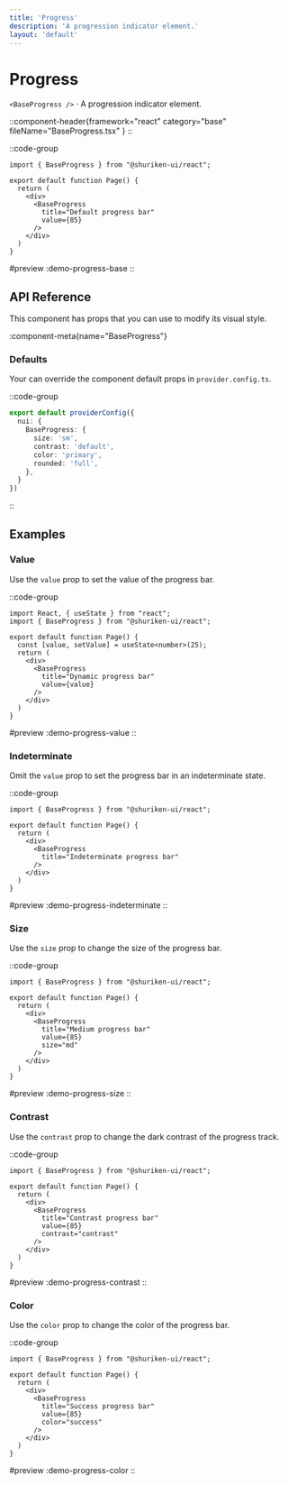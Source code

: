 ```yaml
---
title: 'Progress'
description: 'A progression indicator element.'
layout: 'default'
---
```


# Progress

`<BaseProgress />` · A progression indicator element.

::component-header{framework="react" category="base" fileName="BaseProgress.tsx" }
::

::code-group

```tsx [DemoProgressBase.tsx]
import { BaseProgress } from "@shuriken-ui/react";

export default function Page() {
  return (
    <div>
      <BaseProgress
        title="Default progress bar"
        value={85}
      />
    </div>
  )
}
```

#preview
:demo-progress-base
::

## API Reference

This component has props that you can use to modify its visual style.

:component-meta{name="BaseProgress"}

### Defaults

Your can override the component default props in `provider.config.ts`.

::code-group

```ts [provider.config.ts]
export default providerConfig({
  nui: {
    BaseProgress: {
      size: 'sm',
      contrast: 'default',
      color: 'primary',
      rounded: 'full',
    },
  }
})
```
::

## Examples

### Value

Use the `value` prop to set the value of the progress bar.

::code-group

```tsx [DemoProgressValue.tsx]
import React, { useState } from "react";
import { BaseProgress } from "@shuriken-ui/react";

export default function Page() {
  const [value, setValue] = useState<number>(25);
  return (
    <div>
      <BaseProgress
        title="Dynamic progress bar"
        value={value}
      />
    </div>
  )
}
```

#preview
:demo-progress-value
::

### Indeterminate

Omit the `value` prop to set the progress bar in an indeterminate state.

::code-group

```tsx [DemoProgressValue.tsx]
import { BaseProgress } from "@shuriken-ui/react";

export default function Page() {
  return (
    <div>
      <BaseProgress
        title="Indeterminate progress bar"
      />
    </div>
  )
}
```

#preview
:demo-progress-indeterminate
::


### Size

Use the `size` prop to change the size of the progress bar.

::code-group

```tsx [DemoProgressSize.tsx]
import { BaseProgress } from "@shuriken-ui/react";

export default function Page() {
  return (
    <div>
      <BaseProgress
        title="Medium progress bar"
        value={85}
        size="md"
      />
    </div>
  )
}
```

#preview
:demo-progress-size
::

### Contrast

Use the `contrast` prop to change the dark contrast of the progress track.

::code-group

```tsx [DemoProgressContrast.tsx]
import { BaseProgress } from "@shuriken-ui/react";

export default function Page() {
  return (
    <div>
      <BaseProgress
        title="Contrast progress bar"
        value={85}
        contrast="contrast"
      />
    </div>
  )
}
```

#preview
:demo-progress-contrast
::

### Color

Use the `color` prop to change the color of the progress bar.

::code-group

```tsx [DemoProgressColor.tsx]
import { BaseProgress } from "@shuriken-ui/react";

export default function Page() {
  return (
    <div>
      <BaseProgress
        title="Success progress bar"
        value={85}
        color="success"
      />
    </div>
  )
}
```

#preview
:demo-progress-color
::

